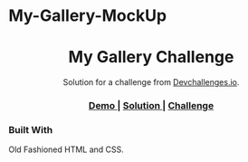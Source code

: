 # My-Gallery-MockUp

<h1 align="center">My Gallery Challenge</h1>

<div align="center">
   Solution for a challenge from  <a href="http://devchallenges.io" target="_blank" rel="noopener noreferrer">Devchallenges.io</a>.
</div>

<div align="center">
  <h3>
    <a href="https://dsierra210.github.io/My-Gallery-MockUp/" target="_blank" rel="noopener noreferrer">
      Demo
    </a>
    <span> | </span>
    <a href="https://github.com/DSierra210/My-Gallery-MockUp/blob/main/index.html" target="_blank" rel="noopener noreferrer">
      Solution
    </a>
    <span> | </span>
    <a href="https://devchallenges.io/challenges/gcbWLxG6wdennelX7b8I" target="_blank" rel="noopener noreferrer">
      Challenge
    </a>
  </h3>
</div>

### Built With

<!-- This section should list any major frameworks that you built your project using. Here are a few examples.-->

Old Fashioned HTML and CSS.

